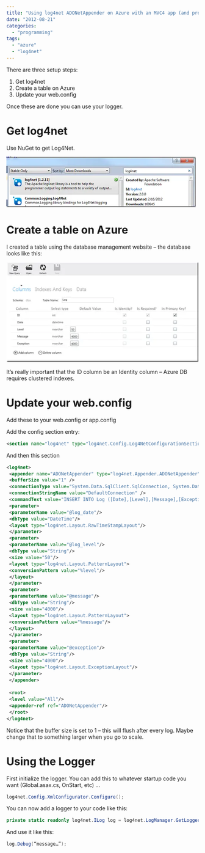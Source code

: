 ```yaml
---
title: "Using log4net ADONetAppender on Azure with an MVC4 app (and probably others)"
date: "2012-08-21"
categories: 
  - "programming"
tags: 
  - "azure"
  - "log4net"
---
```


There are three setup steps:

1. Get log4net
2. Create a table on Azure
3. Update your web.config

Once these are done you can use your logger.

# Get log4net

Use NuGet to get Log4Net.

![image](/images/archive/image_thumb.webp "image")

# Create a table on Azure

I created a table using the database management website – the database looks like this:

![image](/images/archive/image_thumb1.webp "image")

It’s really important that the ID column be an Identity column – Azure DB requires clustered indexes.

# Update your web.config

Add these to your web.config or app.config

Add the config section entry:

```xml
<section name="log4net" type="log4net.Config.Log4NetConfigurationSectionHandler, log4net" />
```

And then this section

```xml
<log4net>  
 <appender name="ADONetAppender" type="log4net.Appender.ADONetAppender">  
 <bufferSize value="1" />  
 <connectionType value="System.Data.SqlClient.SqlConnection, System.Data, Version=4.0.0.0, Culture=neutral, PublicKeyToken=b77a5c561934e089" />  
 <connectionStringName value="DefaultConnection" />  
 <commandText value="INSERT INTO Log ([Date],[Level],[Message],[Exception]) VALUES (@log_date, @log_level, @message, @exception)" />  
 <parameter>  
 <parameterName value="@log_date"/>  
 <dbType value="DateTime"/>  
 <layout type="log4net.Layout.RawTimeStampLayout"/>  
 </parameter>  
 <parameter>  
 <parameterName value="@log_level"/>  
 <dbType value="String"/>  
 <size value="50"/>  
 <layout type="log4net.Layout.PatternLayout">  
 <conversionPattern value="%level"/>  
 </layout>  
 </parameter>  
 <parameter>  
 <parameterName value="@message"/>  
 <dbType value="String"/>  
 <size value="4000"/>  
 <layout type="log4net.Layout.PatternLayout">  
 <conversionPattern value="%message"/>  
 </layout>  
 </parameter>  
 <parameter>  
 <parameterName value="@exception"/>  
 <dbType value="String"/>  
 <size value="4000"/>  
 <layout type="log4net.Layout.ExceptionLayout"/>  
 </parameter>  
 </appender>

 <root>  
 <level value="All"/>  
 <appender-ref ref="ADONetAppender"/>  
 </root>  
</log4net>
```

Notice that the buffer size is set to 1 – this will flush after every log. Maybe change that to something larger when you go to scale.

# Using the Logger

First initialize the logger. You can add this to whatever startup code you want (Global.asax.cs, OnStart, etc) …

```csharp
log4net.Config.XmlConfigurator.Configure();
```

You can now add a logger to your code like this:

```csharp
private static readonly log4net.ILog log = log4net.LogManager.GetLogger(System.Reflection.MethodBase.GetCurrentMethod().DeclaringType);
```

And use it like this:

```csharp
log.Debug(“message…”);
```